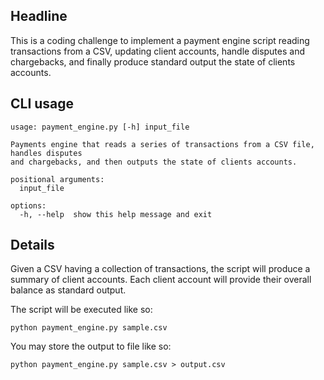 ## Headline

This is a coding challenge to implement a payment engine script reading transactions from a CSV, updating client accounts, 
handle disputes and chargebacks, and finally produce standard output the state of clients accounts.

## CLI usage

```shell
usage: payment_engine.py [-h] input_file

Payments engine that reads a series of transactions from a CSV file, handles disputes
and chargebacks, and then outputs the state of clients accounts.

positional arguments:
  input_file

options:
  -h, --help  show this help message and exit
```

## Details

Given a CSV having a collection of transactions, the script will produce a summary of client accounts. Each client account will provide their overall balance as standard output.

The script will be executed like so:

```shell
python payment_engine.py sample.csv 
```

You may store the output to file like so:

```shell
python payment_engine.py sample.csv > output.csv
```